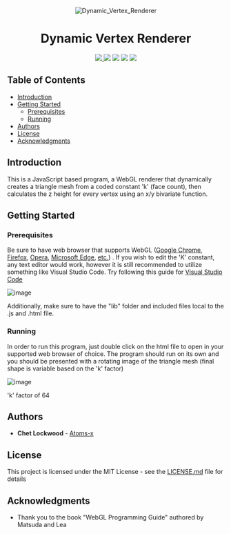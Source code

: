 <p align="center">
  <img alt="Dynamic_Vertex_Renderer" src="https://github.com/SgtR0ck/Dynamic-Vertex-Renderer/assets/8111664/22e0dd29-d036-4224-b04a-b039dd4a8e36"
</p>
<h1 align="center"> 
  Dynamic Vertex Renderer
</h1>

<p align="center">
  <a href="https://github.com/SgtR0ck/City_Simulator">
    <img src="https://img.shields.io/badge/version-1.0.0-green.svg?style=plastic">
  </a>
  <img src="https://img.shields.io/badge/language-JavaScript-323330.svg?style=plastic&logo=JavaScript">
  <img src="https://img.shields.io/badge/language-OpenGL ES Shading Language-323330.svg?style=plastic">
  <img src="https://img.shields.io/badge/API-WebGL-orange.svg?style=plastic">
  <a href="https://github.com/SgtR0ck/City_Simulator/blob/main/LICENSE.md">
    <img src="https://img.shields.io/badge/license-MIT-green.svg?style=plastic">
  </a>
</p>

## Table of Contents
  - [Introduction](#introduction)
  - [Getting Started](#getting-started)
    - [Prerequisites](#prerequisites)
    - [Running](#running)
  - [Authors](#authors)
  - [License](#license)
  - [Acknowledgments](#acknowledgments)


## Introduction

This is a JavaScript based program, a WebGL renderer that dynamically creates a triangle mesh from a coded constant 'k' (face count), then calculates the z height for every vertex using an x/y bivariate function.

## Getting Started

### Prerequisites

Be sure to have web browser that supports WebGL ([Google Chrome](https://www.google.com/chrome/dr/download/?brand=WDIF&geo=US&gclid=CjwKCAjww7KmBhAyEiwA5-PUSk5IaWLaU5hqvwYj5HBtElwc0bECwi_kyaY1m_xxEj4aGptzp7s2PBoCxd8QAvD_BwE&gclsrc=aw.ds), [Firefox](https://www.mozilla.org/en-US/firefox/new/), [Opera](https://www.opera.com/?utm_campaign=%2302%20-%20UK%20-%20Search%20-%20EN%20-%20Branded&utm_content=153219686314&gclid=CjwKCAjww7KmBhAyEiwA5-PUSk-mtBSzj5EAgUMz4M2XTfL_dW7admPKRoS73h6eLxuQvboyC6RI9xoCPEAQAvD_BwE), [Microsoft Edge](https://www.microsoft.com/en-us/edge?exp=e544&form=MM146H&ef_id=_k_CjwKCAjww7KmBhAyEiwA5-PUSkjeZMHAyIrRSJDnaL5IcMU_hbHMwoc_UGATuR1vhOdh9UlQsFf5kBoCXVwQAvD_BwE_k_&OCID=AIDcmmm6jz4jsn_SEM__k_CjwKCAjww7KmBhAyEiwA5-PUSkjeZMHAyIrRSJDnaL5IcMU_hbHMwoc_UGATuR1vhOdh9UlQsFf5kBoCXVwQAvD_BwE_k_&gad=1&gclid=CjwKCAjww7KmBhAyEiwA5-PUSkjeZMHAyIrRSJDnaL5IcMU_hbHMwoc_UGATuR1vhOdh9UlQsFf5kBoCXVwQAvD_BwE), [etc.](https://en.wikipedia.org/wiki/WebGL))
. If you wish to edit the 'K' constant, any text editor would work, however it is still recommended to utilize something like Visual Studio Code. Try following this guide for [Visual Studio Code](https://code.visualstudio.com/docs/languages/javascript)

![image](https://github.com/SgtR0ck/Dynamic-Vertex-Renderer/assets/8111664/cb7142c7-fbbd-4306-a77d-8f1655eff465)

Additionally, make sure to have the "lib" folder and included files local to the .js and .html file.

### Running

In order to run this program, just double click on the html file to open in your supported web browser of choice. The program should run on its own and you should be presented with a rotating image of the triangle mesh (final shape is variable based on the 'k' factor)

![image](https://github.com/SgtR0ck/Dynamic-Vertex-Renderer/assets/8111664/22b2af61-b59f-4e27-9a2c-d0d7049fbf6d)

'k' factor of 64


## Authors

* **Chet Lockwood** - [Atoms-x](https://github.com/Atoms-x)

## License

This project is licensed under the MIT License - see the [LICENSE.md](https://github.com/SgtR0ck/Dynamic-Vertex-Renderer/blob/main/LICENSE.md) file for details

## Acknowledgments

* Thank you to the book "WebGL Programming Guide" authored by Matsuda and Lea
